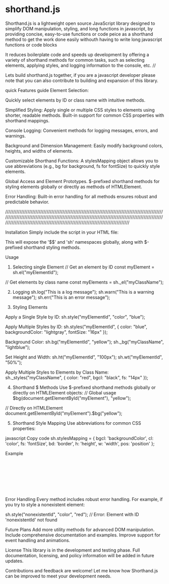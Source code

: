﻿# shorthand.js
Shorthand.js is a lightweight open source JavaScript library designed to simplify DOM manipulation, styling, and long functions in javascript, by providing concise, easy-to-use functions or code peice as a shorthand method to get the work done easily withouth having to write long javascript functions or code blocks

It reduces boilerplate code and speeds up development by offering a variety of shorthand methods for common tasks, such as selecting elements, applying styles, and logging information to the console, etc. //

Lets build shorthand.js together, if you are a javascript developer please note that you can also  contribute to building and expansion of this library.

quick Features guide
Element Selection:

Quickly select elements by ID or class name with intuitive methods.

Simplified Styling:
Apply single or multiple CSS styles to elements using shorter, readable methods.
Built-in support for common CSS properties with shorthand mappings.

Console Logging:
Convenient methods for logging messages, errors, and warnings.

Background and Dimension Management:
Easily modify background colors, heights, and widths of elements.

Customizable Shorthand Functions:
A stylesMapping object allows you to use abbreviations (e.g., bg for background, fs for fontSize) to quickly style elements.

Global Access and Element Prototypes.
$-prefixed shorthand methods for styling elements globally or directly as methods of HTMLElement.

Error Handling:
Built-in error handling for all methods ensures robust and predictable behavior.

////////////////////////////////////////////////////////////////////////////////////////////////////////////////////////////////////////////////////////////////////////////////////////////////////////////////////////////////////////////////////////////////////////////////////


Installation
Simply include the script in your HTML file:
<script src="shorthand.js"></script>
This will expose the '$$' and 'sh' namespaces globally, along with $-prefixed shorthand styling methods.

Usage
1. Selecting single Element
// Get an element by ID
const myElement = sh.el("myElementId");

// Get elements by class name
const myElements = sh._el("myClassName");


2. Logging
sh.log("This is a log message");
sh.warn("This is a warning message");
sh.err("This is an error message");



3. Styling Elements
   
Apply a Single Style by ID:
sh.style("myElementId", "color", "blue");

Apply Multiple Styles by ID:
sh.styles("myElementId", {
    color: "blue",
    backgroundColor: "lightgray",
    fontSize: "16px"
});

Background Color:
sh.bg("myElementId", "yellow");
sh._bg("myClassName", "lightblue");

Set Height and Width:
sh.ht("myElementId", "100px");
sh.wt("myElementId", "50%");

Apply Multiple Styles to Elements by Class Name:
sh._styles("myClassName", {
    color: "red",
    bgcl: "black",
    fs: "14px"
});


4. Shorthand $ Methods
Use $-prefixed shorthand methods globally or directly on HTMLElement objects:
// Global usage
$bg(document.getElementById("myElement"), "yellow");

// Directly on HTMLElement
document.getElementById("myElement").$bg("yellow");



5. Shorthand Style Mapping
Use abbreviations for common CSS properties:

javascript
Copy code
sh.stylesMapping = {
    bgcl: 'backgroundColor',
    cl: 'color',
    fs: 'fontSize',
    bd: 'border',
    h: 'height',
    w: 'width',
    pos: 'position'
};



Example
<div id="example" style="width: 100px; height: 100px;"></div>
<script src="shorthand.js"></script>
<script>
    // Set background color
    sh.bg("example", "blue");

    // Apply multiple styles
    sh.styles("example", {
        bgcl: "red",
        h: "150px",
        w: "150px"
    });

    // Log a message
    sh.log("Styles applied successfully!");
</script>


Error Handling
Every method includes robust error handling. For example, if you try to style a nonexistent element:

sh.style("nonexistentId", "color", "red");
// Error: Element with ID 'nonexistentId' not found


Future Plans
Add more utility methods for advanced DOM manipulation.
Include comprehensive documentation and examples.
Improve support for event handling and animations.


License
This library is in the development and testing phase. Full documentation, licensing, and policy information will be added in future updates.

Contributions and feedback are welcome! Let me know how Shorthand.js can be improved to meet your development needs. 
